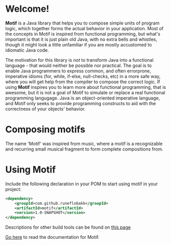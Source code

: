 
Welcome!
=============


__Motif__ is a Java library that helps you to compose simple units of program logic, which together
forms the actual behavior in your application. Most of the concepts in Motif is inspired from
functional programming, but what's important is that it is just plain old Java, with no extra
bells and whistles, though it might look a little unfamiliar if you are mostly accustomed to
idiomatic Java code.

The motivation for this library is _not_ to transform Java into a functional language - that would
neither be possible nor practical. The goal is to enable Java programmers to express common, and often
errorprone, imperative idioms (for, while, if-else, null-checks, etc) in a more safe way, where
you will get help from the compiler to compose the correct logic. If using __Motif__ inspires you
to learn more about functional programming, that is awesome, but it is not a goal of Motif to simulate
or replace a real functional programming langugage. Java is an object-oriented imperative language,
and Motif only seeks to provide programming constructs to aid with the correctness of your objects' behavior.





Composing motifs
=================

The name 'Motif' was inspired from music, where a motif is a recognizable and recurring small musical
fragment to form complete compositions from.



Using Motif
==================

Include the following declaration in your POM to start using motif in your project:

```xml
<dependency>
    <groupId>com.github.runeflobakk</groupId>
    <artifactId>motif</artifactId>
    <version>1.0-SNAPSHOT</version>
</dependency>
```

Descriptions for other build tools can be found on [this page](dependency-info.html)

[Go here](documentation.html) to read the documentation for Motif.
